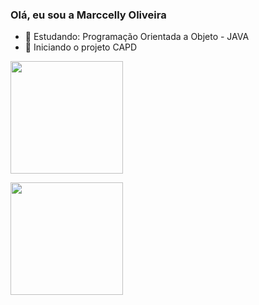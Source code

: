 ### Olá, eu sou a Marccelly Oliveira
- 🌱 Estudando: Programação Orientada a Objeto - JAVA 
- 👯 Iniciando o projeto CAPD



<img height="180em"
src="https://github-readme-stats.vercel.app/api?username=anuraghazra&show_icons=true&theme=radical">

<img height="180em" src="https://github-readme-stats.vercel.app/api/top-langs/?username=anuraghazra&hide_progress=true&theme=radical">
        
